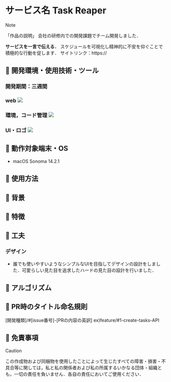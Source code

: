 # サービス名 Task Reaper
> [!NOTE]
>「作品の説明」
会社の研修内での開発課題でチーム開発しました．

**サービスを一言で伝える．**
スケジュールを可視化し精神的に不安を仰ぐことで積極的な行動を促します．
サイトリンク：https:// 

## 🪬 開発環境・使用技術・ツール

<H3>開発期間：三週間</H3>

<H3>web
<a href="https://skillicons.dev">
   <img src="https://skillicons.dev/icons?i=html,css,javascript,java,spring"/>
</a>
<h3>環境，コード管理
<a href="https://skillicons.dev">
   <img src="https://skillicons.dev/icons?i=github,git,vscode,eclipse"/>
</a>
<h3>UI・ロゴ
<a href="https://skillicons.dev">
   <img src="https://skillicons.dev/icons?i=figma"/>
</a>

## 🪬 動作対象端末・OS

- macOS Sonoma 14.2.1

## 🪬 使用方法

## 🪬 背景

## 🪬 特徴

## 🪬 工夫

### デザイン
- 誰でも使いやすいようなシンプルなUIを目指してデザインの設計をしました．可愛らしい見た目を追求したハードの見た目の設計を行いました．

## 🪬 アルゴリズム

## 🪬 PR時のタイトル命名規則
[開発種類]/#[issue番号]-[PRの内容の英訳]
ex)feature/#1-create-tasks-API

## 🪬 免責事項

> [!CAUTION]
この作成物および同梱物を使用したことによって生じたすべての障害・損害・不具合等に関しては，私と私の関係者および私の所属するいかなる団体・組織とも，一切の責任を負いません．各自の責任においてご使用ください．
